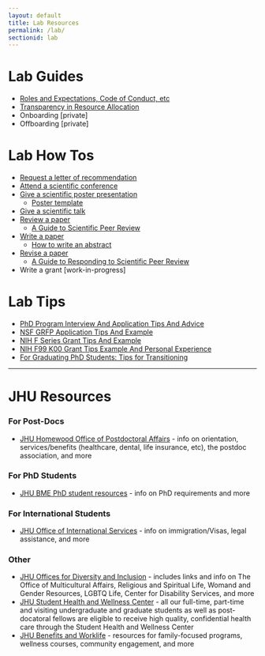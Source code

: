```yaml
---
layout: default
title: Lab Resources
permalink: /lab/
sectionid: lab
---
```


# Lab Guides

- [Roles and Expectations, Code of Conduct, etc](/assets/docs/lab_guide)
- [Transparency in Resource Allocation](/assets/docs/transparency)
- Onboarding [private]
- Offboarding [private]

# Lab How Tos
- [Request a letter of recommendation](https://livejohnshopkins-my.sharepoint.com/:w:/g/personal/jfan9_jh_edu/EYN1gCrqAC1Ek_0lMkb74tcB5UhWs-HXx5XKGkXR4R4sbg?e=BSUZ1D)
- [Attend a scientific conference](https://livejohnshopkins-my.sharepoint.com/:w:/g/personal/jfan9_jh_edu/EdVRK3qdKMJJlDL57aoggnwB_QOrsr4a3mjFmRv4zghqFQ?e=JQfMOj)
- [Give a scientific poster presentation](/assets/docs/give_a_scientific_poster_presentation)
  - [Poster template](https://livejohnshopkins-my.sharepoint.com/:u:/g/personal/jfan9_jh_edu/EQW2PwxG9C9DqWmFdkGvJXkBUqTDYxxzQo6m3Kz-QgBxoQ?e=ArjEXo)
- [Give a scientific talk](/assets/docs/give_a_scientific_talk)
- [Review a paper](https://livejohnshopkins-my.sharepoint.com/:w:/g/personal/jfan9_jh_edu/EQw6uaR_5TJAiCSRwQdjhB4BUoEDCJvRJxCWH0u152wLHg?e=cPqKtV)
  - [A Guide to Scientific Peer Review](/blog/2020/03/23/a-guide-to-scientific-peer-review/)
- [Write a paper](/assets/docs/write_a_paper)
  - [How to write an abstract](/blog/2019/09/24/how-to-write-an-abstract/)
- [Revise a paper](/assets/docs/revise_a_paper)
  - [A Guide to Responding to Scientific Peer Review](/blog/2020/06/17/responding-to-scientific-peer-review/)
- Write a grant [work-in-progress]

# Lab Tips
- [PhD Program Interview And Application Tips And Advice](https://jef.works/blog/2018/02/26/phd-program-interview-and-application-tips-and-advice/)
- [NSF GRFP Application Tips And Example](https://jef.works/blog/2017/10/15/NSF-GRFP-application-tips-and-example/)
- [NIH F Series Grant Tips And Example](https://jef.works/blog/2017/10/19/NIH-F-series-grant-tips-and-example/)
- [NIH F99 K00 Grant Tips Example And Personal Experience](https://jef.works/blog/2018/10/31/NIH-F99-K00-grant-tips-example-and-personal-experience/)
- [For Graduating PhD Students: Tips for Transitioning](https://jef.works/blog/2020/01/23/phd-transition-tips/)

---

# JHU Resources
### For Post-Docs
- [JHU Homewood Office of Postdoctoral Affairs](http://postdoc.jhu.edu) - info on orientation, services/benefits (healthcare, dental, life insurance, etc), the postdoc association, and more

### For PhD Students
- [JHU BME PhD student resources](https://www.bme.jhu.edu/graduate/phd/resources/) - info on PhD requirements and more

### For International Students
- [JHU Office of International Services](https://ois.jhu.edu/) - info on immigration/Visas, legal assistance, and more

### Other
- [JHU Offices for Diversity and Inclusion](https://studentaffairs.jhu.edu/student-life/diversity-inclusion/) - includes links and info on The Office of Multicultural Affairs, Religious and Spiritual Life, Womand and Gender Resources, LGBTQ Life, Center for Disability Services, and more
- [JHU Student Health and Wellness Center](https://studentaffairs.jhu.edu/student-health/) - all our full-time, part-time and visiting undergraduate and graduate students as well as post-docatoral fellows are eligible to receive high quality, confidential health care through the Student Health and Wellness Center
- [JHU Benefits and Worklife](https://hr.jhu.edu/benefits-worklife/) - resources for family-focused programs, wellness courses, community engagement, and more

